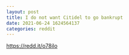 ```yaml
--- 
layout: post 
title: I do not want Citidel to go bankrupt 
date: 2021-06-24 1624564137 
categories: reddit 
--- 
```

https://redd.it/o78ilo